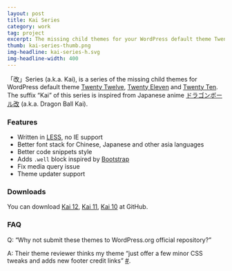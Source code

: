 ```yaml
---
layout: post
title: Kai Series
category: work
tag: project
excerpt: The missing child themes for your WordPress default theme Twenty Twelve, Twenty Eleven and Twenty Ten
thumb: kai-series-thumb.png
img-headline: kai-series-h.svg
img-headline-width: 400
---
```


<div class=txt>
  <p class=margin-fix>「改」Series (a.k.a. Kai), is a series of the missing child themes for WordPress default theme <a href="http://wordpress.org/extend/themes/twentytwelve">Twenty Twelve</a>, <a href="http://wordpress.org/extend/themes/twentyeleven">Twenty Eleven</a> and <a href="http://wordpress.org/extend/themes/twentyten">Twenty Ten</a>. The suffix “Kai” of this series is inspired from Japanese anime <a href="http://www.toei-anim.co.jp/tv/dragon_kai/">ドラゴンボール改</a> (a.k.a. Dragon Ball Kai).</p>

  <h3>Features</h3>
  <ul>
    <li>Written in <a href="http://lesscss.org/">LESS</a>, no IE support</li>
    <li>Better font stack for Chinese, Japanese and other asia languages</li>
    <li>Better code snippets style</li>
    <li>Adds <code>.well</code> block inspired by <a href="http://getbootstrap.com/">Bootstrap</a></li>
    <li>Fix media query issue</li>
    <li>Theme updater support</li>
  </ul>

  <h3>Downloads</h3>
  <p>You can download
  <a href="https://github.com/sparanoid/kai-12">Kai 12</a>,
  <a href="https://github.com/sparanoid/kai-11">Kai 11</a>,
  <a href="https://github.com/sparanoid/kai-10">Kai 10</a> at GitHub.</p>

  <h3>FAQ</h3>
  <p>Q: “Why not submit these themes to WordPress.org official repository?”</p>
  <p>A: Their theme reviewer thinks my theme “just offer a few minor CSS tweaks and adds new footer credit links” <a href="http://themes.trac.wordpress.org/ticket/10728">#</a>.</p>
</div>